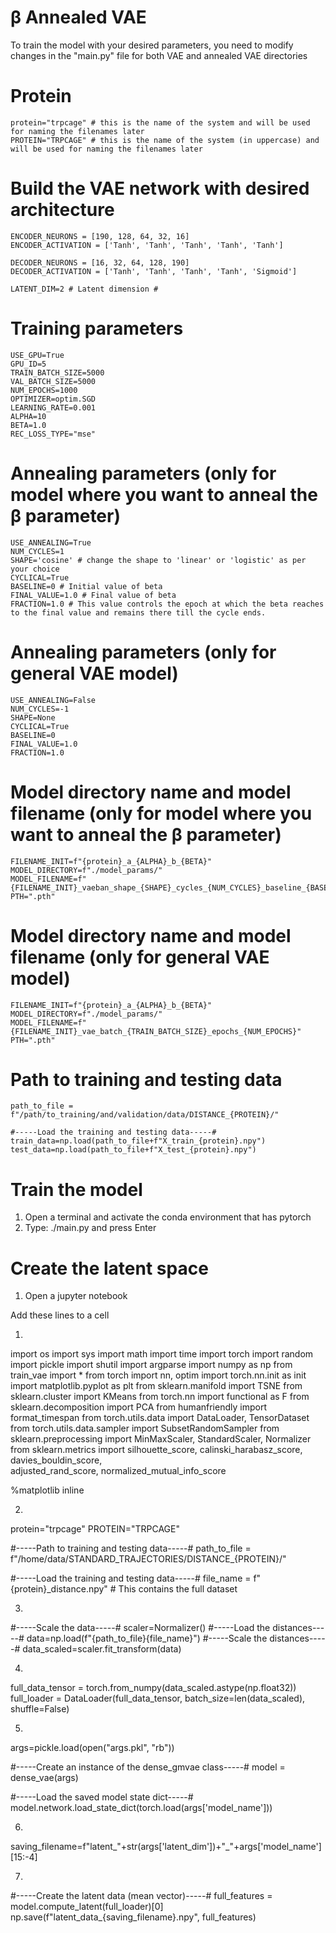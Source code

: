 # β Annealed VAE
To train the model with your desired parameters, you need to modify changes in the "main.py" file for both VAE and annealed VAE directories


  # Protein
	protein="trpcage" # this is the name of the system and will be used for naming the filenames later
	PROTEIN="TRPCAGE" # this is the name of the system (in uppercase) and will be used for naming the filenames later 
	
  # Build the VAE network with desired architecture #
	ENCODER_NEURONS = [190, 128, 64, 32, 16]
	ENCODER_ACTIVATION = ['Tanh', 'Tanh', 'Tanh', 'Tanh', 'Tanh']

	DECODER_NEURONS = [16, 32, 64, 128, 190]
	DECODER_ACTIVATION = ['Tanh', 'Tanh', 'Tanh', 'Tanh', 'Sigmoid']

	LATENT_DIM=2 # Latent dimension #

  # Training parameters #
	USE_GPU=True
	GPU_ID=5
	TRAIN_BATCH_SIZE=5000
	VAL_BATCH_SIZE=5000
	NUM_EPOCHS=1000
	OPTIMIZER=optim.SGD
	LEARNING_RATE=0.001
	ALPHA=10
	BETA=1.0
	REC_LOSS_TYPE="mse"
	
  # Annealing parameters (only for model where you want to anneal the β parameter)
	USE_ANNEALING=True
	NUM_CYCLES=1
	SHAPE='cosine' # change the shape to 'linear' or 'logistic' as per your choice
	CYCLICAL=True 
	BASELINE=0 # Initial value of beta
	FINAL_VALUE=1.0 # Final value of beta
	FRACTION=1.0 # This value controls the epoch at which the beta reaches to the final value and remains there till the cycle ends.

 # Annealing parameters (only for general VAE model)
	USE_ANNEALING=False
	NUM_CYCLES=-1
	SHAPE=None
	CYCLICAL=True
	BASELINE=0
	FINAL_VALUE=1.0
	FRACTION=1.0 

# Model directory name and model filename  (only for model where you want to anneal the β parameter)
	FILENAME_INIT=f"{protein}_a_{ALPHA}_b_{BETA}"	
	MODEL_DIRECTORY=f"./model_params/"
	MODEL_FILENAME=f"{FILENAME_INIT}_vaeban_shape_{SHAPE}_cycles_{NUM_CYCLES}_baseline_{BASELINE}_fval_{FINAL_VALUE}_batch_{TRAIN_BATCH_SIZE}_epochs_{NUM_EPOCHS}"
	PTH=".pth"
 
  # Model directory name and model filename (only for general VAE model)
	FILENAME_INIT=f"{protein}_a_{ALPHA}_b_{BETA}"	
	MODEL_DIRECTORY=f"./model_params/"
 	MODEL_FILENAME=f"{FILENAME_INIT}_vae_batch_{TRAIN_BATCH_SIZE}_epochs_{NUM_EPOCHS}"
	PTH=".pth"

# Path to training and testing data
	path_to_file = f"/path/to_training/and/validation/data/DISTANCE_{PROTEIN}/"	
	
	#-----Load the training and testing data-----#
	train_data=np.load(path_to_file+f"X_train_{protein}.npy")
	test_data=np.load(path_to_file+f"X_test_{protein}.npy")
# Train the model
1. Open a terminal and activate the conda environment that has pytorch
2. Type: ./main.py and press Enter

# Create the latent space
1. Open a jupyter notebook

Add these lines to a cell 

1. 
import os
import sys
import math
import time
import torch
import random
import pickle
import shutil
import argparse
import numpy as np
from train_vae import *
from torch import nn, optim
import torch.nn.init as init
import matplotlib.pyplot as plt
from sklearn.manifold import TSNE
from sklearn.cluster import KMeans
from torch.nn import functional as F
from sklearn.decomposition import PCA
from humanfriendly import format_timespan
from torch.utils.data import DataLoader, TensorDataset
from torch.utils.data.sampler import SubsetRandomSampler
from sklearn.preprocessing import MinMaxScaler, StandardScaler, Normalizer
from sklearn.metrics import silhouette_score, calinski_harabasz_score, davies_bouldin_score,\
adjusted_rand_score, normalized_mutual_info_score

%matplotlib inline

2. 
protein="trpcage"
PROTEIN="TRPCAGE"

#-----Path to training and testing data-----#
path_to_file = f"/home/data/STANDARD_TRAJECTORIES/DISTANCE_{PROTEIN}/"	

#-----Load the training and testing data-----#
file_name = f"{protein}_distance.npy" # This contains the full dataset

3. 
#-----Scale the data-----#
scaler=Normalizer()
#-----Load the distances-----#
data=np.load(f"{path_to_file}{file_name}")
#-----Scale the distances-----#
data_scaled=scaler.fit_transform(data)

4. 
full_data_tensor = torch.from_numpy(data_scaled.astype(np.float32))
full_loader = DataLoader(full_data_tensor, batch_size=len(data_scaled), shuffle=False)	

5. 
args=pickle.load(open("args.pkl", "rb"))

#-----Create an instance of the dense_gmvae class-----#
model = dense_vae(args)

#-----Load the saved model state dict-----#
model.network.load_state_dict(torch.load(args['model_name']))

6. 
saving_filename=f"latent_"+str(args['latent_dim'])+"_"+args['model_name'][15:-4]

7. 
#-----Create the latent data (mean vector)-----#
full_features = model.compute_latent(full_loader)[0]
np.save(f"latent_data_{saving_filename}.npy", full_features)

